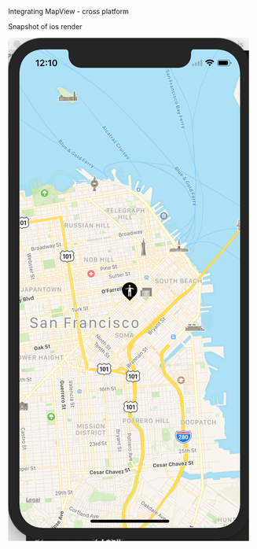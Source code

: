 Integrating MapView - cross platform

Snapshot of ios render

![Alt text](google-map.png?raw=true "snapshot of ios and android views")
